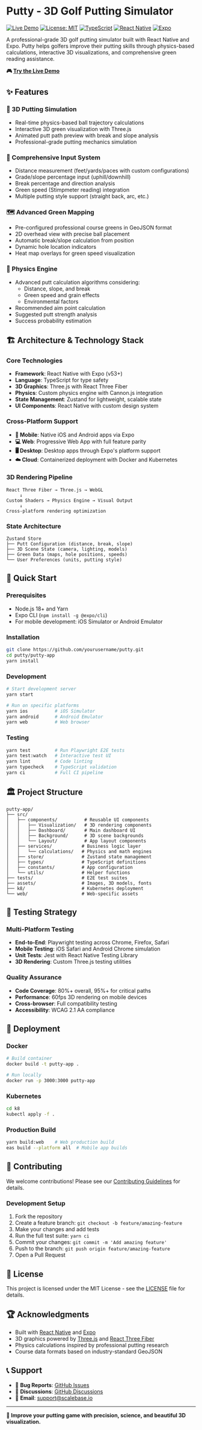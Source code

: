 # Putty - 3D Golf Putting Simulator

[![Live Demo](https://img.shields.io/badge/demo-putty.scalebase.io-blue)](https://putty.scalebase.io)
[![License: MIT](https://img.shields.io/badge/License-MIT-yellow.svg)](./LICENSE)
[![TypeScript](https://img.shields.io/badge/TypeScript-007ACC?logo=typescript&logoColor=white)](https://www.typescriptlang.org/)
[![React Native](https://img.shields.io/badge/React_Native-20232A?logo=react&logoColor=61DAFB)](https://reactnative.dev/)
[![Expo](https://img.shields.io/badge/Expo-1B1F23?logo=expo&logoColor=white)](https://expo.dev/)

A professional-grade 3D golf putting simulator built with React Native and Expo. Putty helps golfers improve their putting skills through physics-based calculations, interactive 3D visualizations, and comprehensive green reading assistance.

**🎮 [Try the Live Demo](https://putty.scalebase.io)**

## ✨ Features

### 🎯 3D Putting Simulation
- Real-time physics-based ball trajectory calculations
- Interactive 3D green visualization with Three.js
- Animated putt path preview with break and slope analysis
- Professional-grade putting mechanics simulation

### 📐 Comprehensive Input System
- Distance measurement (feet/yards/paces with custom configurations)
- Grade/slope percentage input (uphill/downhill)
- Break percentage and direction analysis
- Green speed (Stimpmeter reading) integration
- Multiple putting style support (straight back, arc, etc.)

### 🗺️ Advanced Green Mapping
- Pre-configured professional course greens in GeoJSON format
- 2D overhead view with precise ball placement
- Automatic break/slope calculation from position
- Dynamic hole location indicators
- Heat map overlays for green speed visualization

### 🧮 Physics Engine
- Advanced putt calculation algorithms considering:
  - Distance, slope, and break
  - Green speed and grain effects
  - Environmental factors
- Recommended aim point calculation
- Suggested putt strength analysis
- Success probability estimation

## 🏗️ Architecture & Technology Stack

### Core Technologies
- **Framework**: React Native with Expo (v53+)
- **Language**: TypeScript for type safety
- **3D Graphics**: Three.js with React Three Fiber
- **Physics**: Custom physics engine with Cannon.js integration
- **State Management**: Zustand for lightweight, scalable state
- **UI Components**: React Native with custom design system

### Cross-Platform Support
- **📱 Mobile**: Native iOS and Android apps via Expo
- **💻 Web**: Progressive Web App with full feature parity
- **🖥️ Desktop**: Desktop apps through Expo's platform support
- **☁️ Cloud**: Containerized deployment with Docker and Kubernetes

### 3D Rendering Pipeline
```
React Three Fiber → Three.js → WebGL
     ↓
Custom Shaders → Physics Engine → Visual Output
     ↓
Cross-platform rendering optimization
```

### State Architecture
```
Zustand Store
├── Putt Configuration (distance, break, slope)
├── 3D Scene State (camera, lighting, models)
├── Green Data (maps, hole positions, speeds)
└── User Preferences (units, putting style)
```

## 🚀 Quick Start

### Prerequisites
- Node.js 18+ and Yarn
- Expo CLI (`npm install -g @expo/cli`)
- For mobile development: iOS Simulator or Android Emulator

### Installation
```bash
git clone https://github.com/yourusername/putty.git
cd putty/putty-app
yarn install
```

### Development
```bash
# Start development server
yarn start

# Run on specific platforms
yarn ios          # iOS Simulator
yarn android      # Android Emulator
yarn web          # Web browser
```

### Testing
```bash
yarn test         # Run Playwright E2E tests
yarn test:watch   # Interactive test UI
yarn lint         # Code linting
yarn typecheck    # TypeScript validation
yarn ci           # Full CI pipeline
```

## 🏛️ Project Structure

```
putty-app/
├── src/
│   ├── components/          # Reusable UI components
│   │   ├── Visualization/   # 3D rendering components
│   │   ├── Dashboard/       # Main dashboard UI
│   │   ├── Background/      # 3D scene backgrounds
│   │   └── Layout/          # App layout components
│   ├── services/           # Business logic layer
│   │   └── calculations/   # Physics and math engines
│   ├── store/              # Zustand state management
│   ├── types/              # TypeScript definitions
│   ├── constants/          # App configuration
│   └── utils/              # Helper functions
├── tests/                  # E2E test suites
├── assets/                 # Images, 3D models, fonts
├── k8/                     # Kubernetes deployment
└── web/                    # Web-specific assets
```

## 🧪 Testing Strategy

### Multi-Platform Testing
- **End-to-End**: Playwright testing across Chrome, Firefox, Safari
- **Mobile Testing**: iOS Safari and Android Chrome simulation
- **Unit Tests**: Jest with React Native Testing Library
- **3D Rendering**: Custom Three.js testing utilities

### Quality Assurance
- **Code Coverage**: 80%+ overall, 95%+ for critical paths
- **Performance**: 60fps 3D rendering on mobile devices
- **Cross-browser**: Full compatibility testing
- **Accessibility**: WCAG 2.1 AA compliance

## 🐳 Deployment

### Docker
```bash
# Build container
docker build -t putty-app .

# Run locally
docker run -p 3000:3000 putty-app
```

### Kubernetes
```bash
cd k8
kubectl apply -f .
```

### Production Build
```bash
yarn build:web    # Web production build
eas build --platform all  # Mobile app builds
```

## 🤝 Contributing

We welcome contributions! Please see our [Contributing Guidelines](CONTRIBUTING.md) for details.

### Development Setup
1. Fork the repository
2. Create a feature branch: `git checkout -b feature/amazing-feature`
3. Make your changes and add tests
4. Run the full test suite: `yarn ci`
5. Commit your changes: `git commit -m 'Add amazing feature'`
6. Push to the branch: `git push origin feature/amazing-feature`
7. Open a Pull Request

## 📄 License

This project is licensed under the MIT License - see the [LICENSE](LICENSE) file for details.

## 🏆 Acknowledgments

- Built with [React Native](https://reactnative.dev/) and [Expo](https://expo.dev/)
- 3D graphics powered by [Three.js](https://threejs.org/) and [React Three Fiber](https://docs.pmnd.rs/react-three-fiber)
- Physics calculations inspired by professional putting research
- Course data formats based on industry-standard GeoJSON

## 📞 Support

- 🐛 **Bug Reports**: [GitHub Issues](https://github.com/yourusername/putty/issues)
- 💬 **Discussions**: [GitHub Discussions](https://github.com/yourusername/putty/discussions)
- 📧 **Email**: support@scalebase.io

---

**🎯 Improve your putting game with precision, science, and beautiful 3D visualization.**